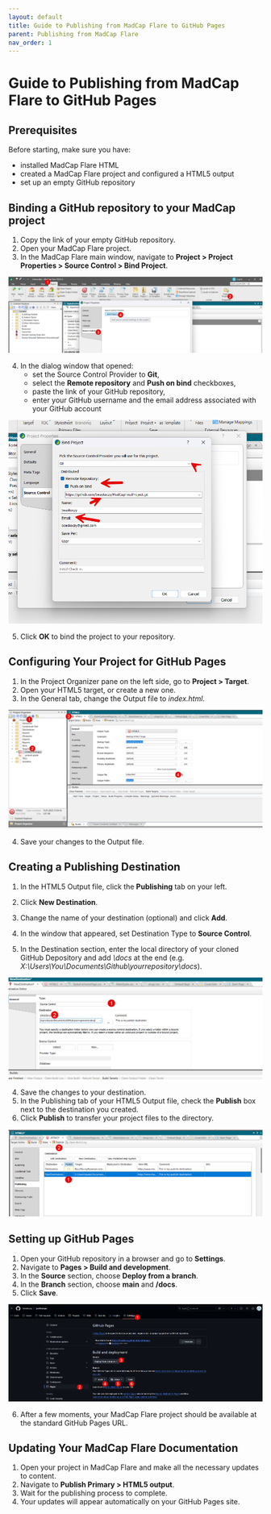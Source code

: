```yaml
---
layout: default
title: Guide to Publishing from MadCap Flare to GitHub Pages
parent: Publishing from MadCap Flare
nav_order: 1
---
```


# Guide to Publishing from MadCap Flare to GitHub Pages

## Prerequisites

Before starting, make sure you have:
* installed MadCap Flare HTML
* created a MadCap Flare project and configured a HTML5 output
* set up an empty GitHub repository

## Binding a GitHub repository to your MadCap project

1. Copy the link of your empty GitHub repository.
2. Open your MadCap Flare project.
3. In the MadCap Flare main window, navigate to **Project > Project Properties > Source Control > Bind Project**.

![Binding MadCap Flare project](../images/4%20MadCap%20Flare/img1.png)
 
4. In the dialog window that opened:
    * set the Source Control Provider to **Git**,
    * select the **Remote repository** and **Push on bind** checkboxes,
    * paste the link of your GitHub repository,
    * enter your GitHub username and the email address associated with your GitHub account

![Dialog window for binding MadCap Flare project](../images/4%20MadCap%20Flare/img2.png)
 
5. Click **OK** to bind the project to your repository.

## Configuring Your Project for GitHub Pages

1. In the Project Organizer pane on the left side, go to **Project > Target**.
2. Open your HTML5 target, or create a new one.
3. In the General tab, change the Output file to *index.html*.

![Configuring HTML5 target](../images/4%20MadCap%20Flare/img3.png)

4. Save your changes to the Output file.

## Creating a Publishing Destination

1. In the HTML5 Output file, click the **Publishing** tab on your left.
2. Click **New Destination**.
 
3. Change the name of your destination (optional) and click **Add**.
4. In the window that appeared, set Destination Type to **Source Control**.
5. In the Destination section, enter the local directory of your cloned GitHub Depository and add *\docs* at the end (e.g. *X:\Users\You\Documents\Github\yourrepository\docs*).

![Destination Settings](../images/4%20MadCap%20Flare/img4.png)

4. Save the changes to your destination.
5. In the Publishing tab of your HTML5 Output file, check the **Publish** box next to the destination you created.
6. Click **Publish** to transfer your project files to the directory.

![Publishing Your Destination](../images/4%20MadCap%20Flare/img5.png)

## Setting up GitHub Pages

1. Open your GitHub repository in a browser and go to **Settings**.
2. Navigate to **Pages > Build and development**. 
3. In the **Source** section, choose **Deploy from a branch**.
4. In the **Branch** section, choose **main** and **/docs**.
5. Click **Save**.

![Setting up GitHub Pages](../images/4%20MadCap%20Flare/img6.png)

6. After a few moments, your MadCap Flare project should be available at the standard GitHub Pages URL.

## Updating Your MadCap Flare Documentation

1. Open your project in MadCap Flare and make all the necessary updates to content.
2. Navigate to **Publish Primary > HTML5 output**.
3. Wait for the publishing process to complete.
4. Your updates will appear automatically on your GitHub Pages site.